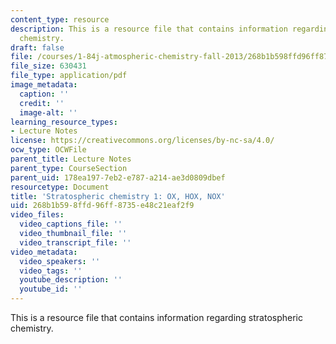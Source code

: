```yaml
---
content_type: resource
description: This is a resource file that contains information regarding stratospheric
  chemistry.
draft: false
file: /courses/1-84j-atmospheric-chemistry-fall-2013/268b1b598ffd96ff8735e48c21eaf2f9_MIT1_84JF13_Lec7_strat1.pdf
file_size: 630431
file_type: application/pdf
image_metadata:
  caption: ''
  credit: ''
  image-alt: ''
learning_resource_types:
- Lecture Notes
license: https://creativecommons.org/licenses/by-nc-sa/4.0/
ocw_type: OCWFile
parent_title: Lecture Notes
parent_type: CourseSection
parent_uid: 178ea197-7eb2-e787-a214-ae3d0809dbef
resourcetype: Document
title: 'Stratospheric chemistry 1: OX, HOX, NOX'
uid: 268b1b59-8ffd-96ff-8735-e48c21eaf2f9
video_files:
  video_captions_file: ''
  video_thumbnail_file: ''
  video_transcript_file: ''
video_metadata:
  video_speakers: ''
  video_tags: ''
  youtube_description: ''
  youtube_id: ''
---
```

This is a resource file that contains information regarding stratospheric chemistry.